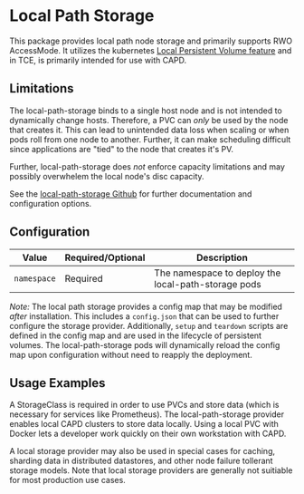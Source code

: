 # Local Path Storage

This package provides local path node storage and primarily supports RWO AccessMode.
It utilizes the kubernetes [Local Persistent Volume feature](https://kubernetes.io/blog/2018/04/13/local-persistent-volumes-beta/)
and in TCE, is primarily intended for use with CAPD.

## Limitations

The local-path-storage binds to a single host node
and is not intended to dynamically change hosts.
Therefore, a PVC can _only_ be used by the node that creates it.
This can lead to unintended data loss when scaling or when pods roll from one node to another.
Further, it can make scheduling difficult since applications are "tied" to the node that creates it's PV.

Further, local-path-storage does _not_ enforce capacity limitations
and may possibly overwhelem the local node's disc capacity.

See the [local-path-storage Github](https://github.com/rancher/local-path-provisioner)
for further documentation and configuration options.

## Configuration

| Value                                                 | Required/Optional | Description                                                                                                                                                                                                                                                                               |
|-------------------------------------------------------|-------------------|-------------------------------------------------------------------------------------------------------------------------------------------------------------------------------------------------------------------------------------------------------------------------------------------|
| `namespace`                                           | Required          | The namespace to deploy the local-path-storage pods                                                                                                                                                                                                                                       |

*Note:* The local path storage provides a config map that may be modified _after_ installation.
This includes a `config.json` that can be used to further configure the storage provider.
Additionally, `setup` and `teardown` scripts are defined in the config map and are used in the lifecycle of persistent volumes.
The local-path-storage pods will dynamically reload the config map upon configuration without need to reapply the deployment.

## Usage Examples

A StorageClass is required in order to use PVCs and store data (which is necessary for services
like Prometheus). The local-path-storage provider enables local CAPD clusters to store data locally.
Using a local PVC with Docker lets a developer work quickly on their own workstation with CAPD.

A local storage provider may also be used in special cases for caching, sharding data in distributed datastores,
and other node failure tollerant storage models.
Note that local storage providers are generally not suitiable for most production use cases.
